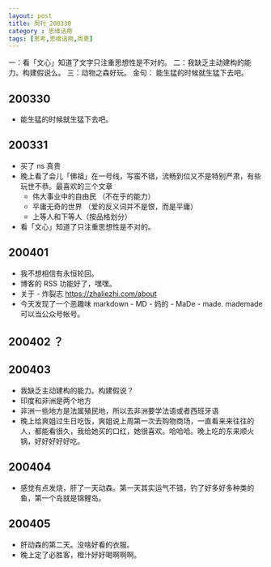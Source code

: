 ```yaml
---
layout: post
title: 周刊_200330
category : 思维话痨
tags: [思考,思维话痨,周更]
---
```


一：看「文心」知道了文字只注重思想性是不对的。
二：我缺乏主动建构的能力。构建假说么。
三：动物之森好玩。
金句： 能生猛的时候就生猛下去吧。

## 200330
  - 能生猛的时候就生猛下去吧。

## 200331
  - 买了 ns 真贵
  - 晚上看了会儿「佛祖」在一号线，写蛮不错，流畅到位又不是特别严肃，有些玩世不恭。最喜欢的三个文章
    - 伟大事业中的自由民 （不在乎的能力）
    - 平庸无奇的世界 （爱的反义词并不是恨，而是平庸）
    - 上等人和下等人（按品格划分）
  - 看「文心」知道了只注重思想性是不对的。
  
## 200401
  - 我不想相信有永恒轮回。
  - 博客的 RSS 功能好了，嘿嘿。
  - 关于 - 炸裂志 https://zhaliezhi.com/about
  - 今天发现了一个恶趣味 markdown - MD - 妈的 - MaDe - made. mademade 可以当公众号帐号。
  
## 200402 ？
## 200403
  - 我缺乏主动建构的能力。构建假说？
  - 印度和非洲是两个地方
  - 非洲一些地方是法属殖民地，所以去非洲要学法语或者西班牙语
  - 晚上给爽姐过生日吃饭，爽姐说上周第一次去购物商场，一直看来来往往的人，都能看很久，我给她买的口红，她很喜欢。哈哈哈。晚上吃的东来顺火锅，好好好好好吃。
  
## 200404
  - 感觉有点发烧，肝了一天动森。第一天其实运气不错，钓了好多好多种类的鱼，第一个岛就是锦鲤岛。
  
## 200405
  - 肝动森的第二天。没啥好看的衣服。
  - 晚上定了必胜客，橙汁好好喝啊啊啊。
